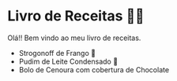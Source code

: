 # Livro de Receitas :man_cook: 

Olá!! Bem vindo ao meu livro de receitas.

- Strogonoff de Frango :chicken: 
- Pudim de Leite Condensado 🍮
- Bolo de Cenoura com cobertura de Chocolate
